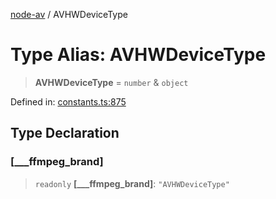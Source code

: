 [node-av](../globals.md) / AVHWDeviceType

# Type Alias: AVHWDeviceType

> **AVHWDeviceType** = `number` & `object`

Defined in: [constants.ts:875](https://github.com/seydx/av/blob/f8631fc881b394300b1479f511d55cf1c370a87f/src/constants/constants.ts#L875)

## Type Declaration

### \[\_\_\_ffmpeg\_brand\]

> `readonly` **\[\_\_\_ffmpeg\_brand\]**: `"AVHWDeviceType"`
